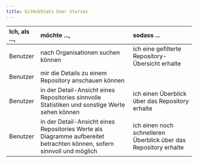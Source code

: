 ```yaml
---
title: GitHubStats User Stories
---
```


| Ich, als ..., | möchte ...,                                                                                                             | sodass ...                                                       |
|:--------------|:------------------------------------------------------------------------------------------------------------------------|:-----------------------------------------------------------------|
| Benutzer      | nach Organisationen suchen können                                                                                       | ich eine gefilterte Repository-Übersicht erhalte                 |
| Benutzer      | mir die Details zu einem Repository anschauen können                                                                    |                                                                  |
| Benutzer      | in der Detail-Ansicht eines Repositories sinnvolle Statistiken und sonstige Werte sehen können                          | ich einen Überblick über das Repository erhalte                  |
| Benutzer      | in der Detail-Ansicht eines Repositories Werte als Diagramme aufbereitet betrachten können, sofern sinnvoll und möglich | ich einen noch schnelleren Überblick über das Repository erhalte |
